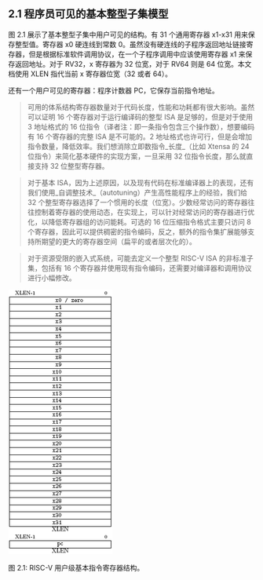 ## 2.1 程序员可见的基本整型子集模型 ##

图 2.1 展示了基本整型子集中用户可见的结构。有 31 个通用寄存器 x1-x31 用来保存整型值。寄存器 x0 硬连线到常数 0。虽然没有硬连线的子程序返回地址链接寄存器，但是根据标准软件调用协议，在一个子程序调用中应该使用寄存器 x1 来保存返回地址。对于 RV32，x 寄存器为 32 位宽，对于 RV64 则是 64 位宽。本文档使用 XLEN 指代当前 x 寄存器位宽（32 或者 64）。

还有一个用户可见的寄存器：程序计数器 PC，它保存当前指令地址。

> 可用的体系结构寄存器数量对于代码长度，性能和功耗都有很大影响。虽然可以证明 16 个寄存器对于运行编译码的整型 ISA 是足够的，但是对于使用 3 地址格式的 16 位指令（译者注：即一条指令包含三个操作数），想要编码有 16 个寄存器的完整 ISA 是不可能的。2 地址格式也许可行，但是会增加指令数量，降低效率。我们想消除立即数指令_长度_（比如 Xtensa 的 24 位指令）来简化基本硬件的实现方案，一旦采用 32 位指令长度，那么就直接支持 32 位整型寄存器。

> 对于基本 ISA，因为上述原因，以及现有代码在标准编译器上的表现，还有我们使用_自调整技术_（autotuning）产生高性能程序上的经验，我们给 32 个整型寄存器选择了一个惯用的长度（位宽）。少数经常访问的寄存器往往控制着寄存器的使用动态，在实现上，可以针对经常访问的寄存器进行优化，以降低寄存器组的访问能耗。可选的 16 位压缩指令格式主要只访问 8 个寄存器，因此可以提供稠密的指令编码，反之，额外的指令集扩展能够支持所期望的更大的寄存器空间（扁平的或者层次化的）。

> 对于资源受限的嵌入式系统，可能去定义一个整型 RISC-V ISA 的非标准子集，包括有 16 个寄存器并使用现有指令编码，还需要对编译器和调用协议进行小幅修改。

![2.1](img/2-1.png)

图 2.1: RISC-V 用户级基本指令寄存器结构。
